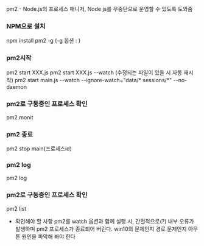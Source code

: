 pm2 - Node.js의 프로세스 매니저, Node js를 무중단으로 운영할 수 있도록 도와줌

### NPM으로 설치
npm install pm2 -g
(-g 옵션 : )

### pm2시작
pm2 start XXX.js
pm2 start XXX.js --watch (수정되는 파일이 있을 시 자동 재시작)
pm2 start main.js --watch --ignore-watch="data/* sessions/*"  --no-daemon

### pm2로 구동중인 프로세스 확인
pm2 monit

### pm2 종료
pm2 stop main(프로세스id)

### pm2 log
pm2 log

### pm2로 구동중인 프로세스 확인
pm2 list

* 확인해야 할 사항
pm2를 watch 옵션과 함께 실행 시, 간헐적으로(?) 내부 오류가 발생하며 pm2 프로세스가 종료되어 버린다. win10의 문제인지 경로 문제인지 아무튼 원인을 파악해 봐야 한다
